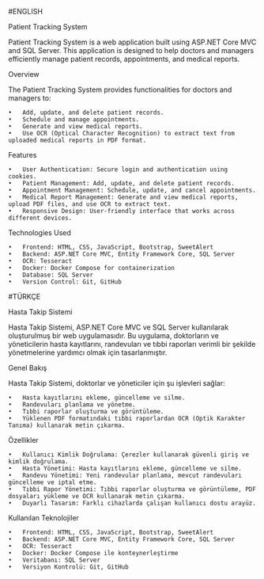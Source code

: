 #ENGLISH

Patient Tracking System

Patient Tracking System is a web application built using ASP.NET Core MVC and SQL Server. This application is designed to help doctors and managers efficiently manage patient records, appointments, and medical reports.

Overview

The Patient Tracking System provides functionalities for doctors and managers to:

	•	Add, update, and delete patient records.
	•	Schedule and manage appointments.
	•	Generate and view medical reports.
	•	Use OCR (Optical Character Recognition) to extract text from uploaded medical reports in PDF format.

Features

	•	User Authentication: Secure login and authentication using cookies.
	•	Patient Management: Add, update, and delete patient records.
	•	Appointment Management: Schedule, update, and cancel appointments.
	•	Medical Report Management: Generate and view medical reports, upload PDF files, and use OCR to extract text.
	•	Responsive Design: User-friendly interface that works across different devices.

Technologies Used

	•	Frontend: HTML, CSS, JavaScript, Bootstrap, SweetAlert
	•	Backend: ASP.NET Core MVC, Entity Framework Core, SQL Server
	•	OCR: Tesseract
	•	Docker: Docker Compose for containerization
	•	Database: SQL Server
	•	Version Control: Git, GitHub

 #TÜRKÇE

 Hasta Takip Sistemi

Hasta Takip Sistemi, ASP.NET Core MVC ve SQL Server kullanılarak oluşturulmuş bir web uygulamasıdır. Bu uygulama, doktorların ve yöneticilerin hasta kayıtlarını, randevuları ve tıbbi raporları verimli bir şekilde yönetmelerine yardımcı olmak için tasarlanmıştır.

Genel Bakış

Hasta Takip Sistemi, doktorlar ve yöneticiler için şu işlevleri sağlar:

	•	Hasta kayıtlarını ekleme, güncelleme ve silme.
	•	Randevuları planlama ve yönetme.
	•	Tıbbi raporlar oluşturma ve görüntüleme.
	•	Yüklenen PDF formatındaki tıbbi raporlardan OCR (Optik Karakter Tanıma) kullanarak metin çıkarma.

Özellikler

	•	Kullanıcı Kimlik Doğrulama: Çerezler kullanarak güvenli giriş ve kimlik doğrulama.
	•	Hasta Yönetimi: Hasta kayıtlarını ekleme, güncelleme ve silme.
	•	Randevu Yönetimi: Yeni randevular planlama, mevcut randevuları güncelleme ve iptal etme.
	•	Tıbbi Rapor Yönetimi: Tıbbi raporlar oluşturma ve görüntüleme, PDF dosyaları yükleme ve OCR kullanarak metin çıkarma.
	•	Duyarlı Tasarım: Farklı cihazlarda çalışan kullanıcı dostu arayüz.

Kullanılan Teknolojiler

	•	Frontend: HTML, CSS, JavaScript, Bootstrap, SweetAlert
	•	Backend: ASP.NET Core MVC, Entity Framework Core, SQL Server
	•	OCR: Tesseract
	•	Docker: Docker Compose ile konteynerleştirme
	•	Veritabanı: SQL Server
	•	Versiyon Kontrolü: Git, GitHub
